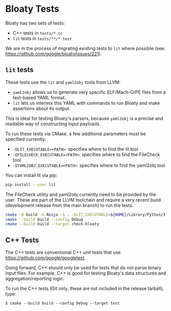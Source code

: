 
# Bloaty Tests

Bloaty has two sets of tests:

- C++ tests in `tests/*.cc`
- `lit` tests in `tests/**/*.test`

We are in the process of migrating existing tests to `lit` where possible (see: https://github.com/google/bloaty/issues/221).

## `lit` tests

These tests use the `lit` and `yaml2obj` tools from LLVM:
- `yaml2obj` allows us to generate very specific ELF/Mach-O/PE files from a
  text-based YAML format.
- `lit` lets us intermix this YAML with commands to run Bloaty and make
  assertions about its output.

This is ideal for testing Bloaty's parsers, because
`yaml2obj` is a precise and readable way of constructing
input payloads.

To run these tests via CMake, a few additional parameters
must be specified currently:
- `-DLIT_EXECUTABLE=<PATH>`: specifies where to find the lit tool
- `-DFILECHECK_EXECUTABLE=<PATH>`: specifies where to find the FileCheck tool
- `-DYAML2OBJ_EXECUTABLE=<PATH>`: specifies where to find the yaml2obj tool

You can install lit via pip:
```sh
pip install --user lit
```

The FileCheck utility and yaml2obj currently need to be provided by the user.
These are part of the LLVM toolchain and require a very recent build
(development release from the main branch) to run the tests.

```sh
cmake -B build -G Ninja -S . -DLIT_EXECUTABLE=${HOME}/Library/Python/3.8/bin/lit -DFILECHECK_EXECUTABLE=${HOME}/BinaryCache/llvm.org/bin/FileCheck -DYAML2OBJ_EXECUTABLE=${HOME}/BinaryCache/llvm.org/bin/yaml2obj
cmake --build build --config Debug
cmake --build build --target check-bloaty
```


## C++ Tests

The C++ tests are conventional C++ unit tests that use https://github.com/google/googletest.

Going forward, C++ should only be used for tests that do not
parse binary input files.  For example, C++ is good for
testing Bloaty's data structures and aggregation/reporting
logic.

To run the C++ tests (Git only, these are not included in the release tarball), type:

```
$ cmake --build build --config Debug --target test
```
